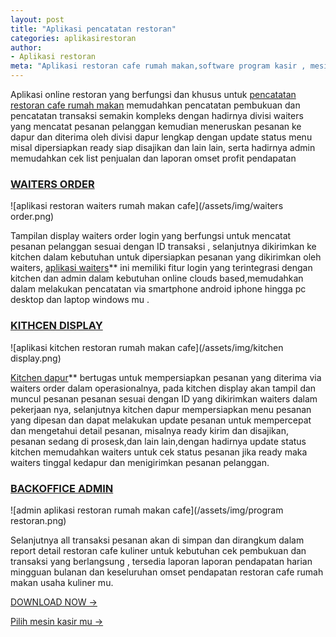 ```yaml
---
layout: post
title: "Aplikasi pencatatan restoran"
categories: aplikasirestoran
author:
- Aplikasi restoran
meta: "Aplikasi restoran cafe rumah makan,software program kasir , mesin kasir restoran"
---
```

Aplikasi online restoran yang berfungsi dan khusus untuk [pencatatan restoran cafe rumah makan](/aplikasirestoran/2020/03/28/noted.html) memudahkan pencatatan pembukuan dan pencatatan transaksi semakin kompleks dengan hadirnya divisi waiters yang mencatat pesanan pelanggan kemudian meneruskan pesanan ke dapur dan diterima oleh divisi dapur lengkap dengan update status menu misal dipersiapkan ready siap disajikan dan lain lain, serta hadirnya admin memudahkan cek list penjualan dan laporan omset profit pendapatan


### **[WAITERS ORDER](/aplikasirestoran/2020/03/28/noted.html)**

![aplikasi restoran waiters rumah makan cafe](/assets/img/waiters order.png)

Tampilan display waiters order login yang berfungsi untuk mencatat pesanan pelanggan sesuai dengan ID transaksi , selanjutnya dikirimkan ke kitchen dalam kebutuhan untuk dipersiapkan pesanan yang dikirimkan oleh waiters, [aplikasi waiters](/aplikasirestoran/2020/03/28/noted.html)** ini memiliki fitur login yang terintegrasi dengan kitchen dan admin dalam kebutuhan online clouds based,memudahkan dalam melakukan pencatatan via smartphone android iphone hingga pc desktop dan laptop windows mu .



### **[KITHCEN DISPLAY](/aplikasirestoran/2020/03/28/noted.html)**

![aplikasi kitchen restoran rumah makan cafe](/assets/img/kitchen display.png)

[Kitchen dapur](/aplikasirestoran/2020/03/28/noted.html)** bertugas untuk mempersiapkan pesanan yang diterima via waiters order dalam operasionalnya, pada kitchen display akan tampil dan muncul pesanan pesanan sesuai dengan ID yang dikirimkan waiters dalam pekerjaan nya, selanjutnya kitchen dapur mempersiapkan menu pesanan yang dipesan dan dapat melakukan update pesanan untuk mempercepat dan mengetahui detail pesanan, misalnya ready kirim dan disajikan, pesanan sedang di prosesk,dan lain lain,dengan hadirnya update status kitchen memudahkan waiters untuk cek status pesanan jika ready maka waiters tinggal kedapur dan menigirimkan pesanan pelanggan.




### **[BACKOFFICE ADMIN](/aplikasirestoran/2020/03/28/noted.html)**

![admin aplikasi restoran rumah makan cafe](/assets/img/program restoran.png)

Selanjutnya all transaksi pesanan akan di simpan dan dirangkum dalam report detail restoran cafe kuliner untuk kebutuhan cek pembukuan dan transaksi yang berlangsung , tersedia laporan laporan pendapatan harian mingguan bulanan dan keseluruhan omset pendapatan restoran cafe rumah makan usaha kuliner mu.




[DOWNLOAD NOW →](https://mesinkasir.github.io/e-catalog/noted%20resto%20pos%20app.pdf)



[Pilih mesin kasir mu →](/hardware)